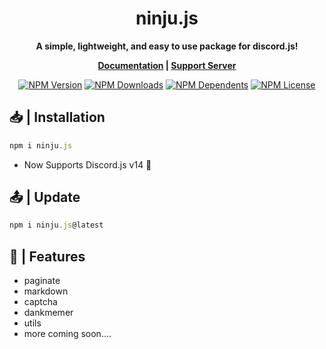 <h1  align="center"><strong>ninju.js</h1></strong>
<b><p align="center">A simple, lightweight, and easy to use package for discord.js!</p></b>
<b><p align= "center"><a href="https://codersjs.netlify.app/">Documentation</a> | <a href="https://dsc.gg/teamcrypts">Support Server</a></p></b>
<p align="center">
    <a href="https://www.npmjs.com/package/ninju.js"><img src="https://img.shields.io/npm/v/ninju.js.svg?style=for-the-badge&label=coders" alt="NPM Version" /></a>
    <a href="https://www.npmjs.com/package/ninju.js"><img src="https://img.shields.io/npm/dt/ninju.js.svg?style=for-the-badge" alt="NPM Downloads" /></a>
    <a href="https://www.npmjs.com/package/ninju.js"><img src="https://img.shields.io/librariesio/dependents/npm/ninju.js?style=for-the-badge" alt="NPM Dependents"></a>
    <a href="https://www.npmjs.com/package/ninjus.js"><img src="https://img.shields.io/npm/l/ninju.js.svg?style=for-the-badge&color=red" alt="NPM License"></a>
</p>

## **📥 | Installation**
```js
npm i ninju.js
```

- Now Supports Discord.js v14 🥳

## **📤 | Update**
```js
npm i ninju.js@latest
```

## **🚀 | Features**

- paginate
- markdown
- captcha
- dankmemer
- utils
- more coming soon....
